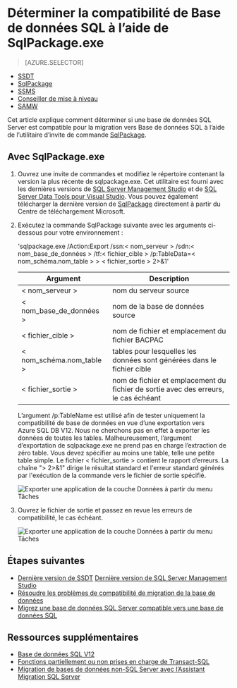 <properties
   pageTitle="Déterminer la compatibilité d’une base de données SQL à l’aide de SqlPackage.exe | Microsoft Azure"
   description="Base de données SQL Microsoft Azure, migration de base de données, compatibilité Base de données SQL, SqlPackage"
   services="sql-database"
   documentationCenter=""
   authors="CarlRabeler"
   manager="jhubbard"
   editor=""/>

<tags
   ms.service="sql-database"
   ms.devlang="NA"
   ms.topic="article"
   ms.tgt_pltfrm="NA"
   ms.workload="sqldb-migrate"
   ms.date="08/24/2016"
   ms.author="carlrab"/>

# Déterminer la compatibilité de Base de données SQL à l’aide de SqlPackage.exe

> [AZURE.SELECTOR]
- [SSDT](sql-database-cloud-migrate-fix-compatibility-issues-ssdt.md)
- [SqlPackage](sql-database-cloud-migrate-determine-compatibility-sqlpackage.md)
- [SSMS](sql-database-cloud-migrate-determine-compatibility-ssms.md)
- [Conseiller de mise à niveau](http://www.microsoft.com/download/details.aspx?id=48119)
- [SAMW](sql-database-cloud-migrate-fix-compatibility-issues.md)

Cet article explique comment déterminer si une base de données SQL Server est compatible pour la migration vers Base de données SQL à l’aide de l’utilitaire d’invite de commande [SqlPackage](https://msdn.microsoft.com/library/hh550080.aspx).

## Avec SqlPackage.exe

1. Ouvrez une invite de commandes et modifiez le répertoire contenant la version la plus récente de sqlpackage.exe. Cet utilitaire est fourni avec les dernières versions de [SQL Server Management Studio](https://msdn.microsoft.com/library/mt238290.aspx) et de [SQL Server Data Tools pour Visual Studio](https://msdn.microsoft.com/library/mt204009.aspx). Vous pouvez également télécharger la dernière version de [SqlPackage](https://www.microsoft.com/fr-FR/download/details.aspx?id=53876) directement à partir du Centre de téléchargement Microsoft.
2. Exécutez la commande SqlPackage suivante avec les arguments ci-dessous pour votre environnement :

	'sqlpackage.exe /Action:Export /ssn:< nom\_serveur > /sdn:< nom\_base\_de\_données > /tf:< fichier\_cible > /p:TableData=< nom\_schéma.nom\_table > > < fichier\_sortie > 2>&1'

	| Argument | Description |
	|---|---|
	| < nom\_serveur > | nom du serveur source |
	| < nom\_base\_de\_données > | nom de la base de données source |
	| < fichier\_cible > | nom de fichier et emplacement du fichier BACPAC |
	| < nom\_schéma.nom\_table > | tables pour lesquelles les données sont générées dans le fichier cible |
	| < fichier\_sortie > | nom de fichier et emplacement du fichier de sortie avec des erreurs, le cas échéant |

	L’argument /p:TableName est utilisé afin de tester uniquement la compatibilité de base de données en vue d’une exportation vers Azure SQL DB V12. Nous ne cherchons pas en effet à exporter les données de toutes les tables. Malheureusement, l’argument d’exportation de sqlpackage.exe ne prend pas en charge l’extraction de zéro table. Vous devez spécifier au moins une table, telle une petite table simple. Le fichier < fichier\_sortie > contient le rapport d’erreurs. La chaîne "> 2>&1" dirige le résultat standard et l'erreur standard générés par l'exécution de la commande vers le fichier de sortie spécifié.

	![Exporter une application de la couche Données à partir du menu Tâches](./media/sql-database-cloud-migrate/TestForCompatibilityUsingSQLPackage01.png)

3. Ouvrez le fichier de sortie et passez en revue les erreurs de compatibilité, le cas échéant.

	![Exporter une application de la couche Données à partir du menu Tâches](./media/sql-database-cloud-migrate/TestForCompatibilityUsingSQLPackage02.png)

## Étapes suivantes

- [Dernière version de SSDT](https://msdn.microsoft.com/library/mt204009.aspx) [Dernière version de SQL Server Management Studio](https://msdn.microsoft.com/library/mt238290.aspx)
- [Résoudre les problèmes de compatibilité de migration de la base de données](sql-database-cloud-migrate.md#fix-database-migration-compatibility-issues)
- [Migrez une base de données SQL Server compatible vers une base de données SQL](sql-database-cloud-migrate.md#migrate-a-compatible-sql-server-database-to-sql-database)

## Ressources supplémentaires

- [Base de données SQL V12](sql-database-v12-whats-new.md)
- [Fonctions partiellement ou non prises en charge de Transact-SQL](sql-database-transact-sql-information.md)
- [Migration de bases de données non-SQL Server avec l’Assistant Migration SQL Server](http://blogs.msdn.com/b/ssma/)

<!---HONumber=AcomDC_0921_2016-->